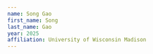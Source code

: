 ```yaml
---
name: Song Gao
first_name: Song
last_name: Gao
year: 2025
affiliation: University of Wisconsin Madison
---
```

